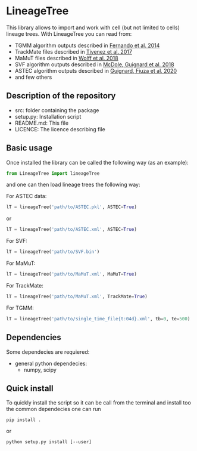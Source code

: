 # LineageTree

This library allows to import and work with cell (but not limited to cells) lineage trees.
With LineageTree you can read from:
  - TGMM algorithm outputs described in [Fernando et al. 2014](https://www.nature.com/articles/nmeth.3036)
  - TrackMate files described in [Tivenez et al. 2017](https://doi.org/10.1016/j.ymeth.2016.09.016)
  - MaMuT files described in [Wolff et al. 2018](https://doi.org/10.7554/eLife.34410)
  - SVF algorithm outputs described in [McDole, Guignard et al. 2018](https://doi.org/10.1016/j.cell.2018.09.031)
  - ASTEC algorithm outputs described in [Guignard, Fiuza et al. 2020](https://doi.org/10.1126/science.aar5663)
  - and few others

## Description of the repository
  - src: folder containing the package
  - setup.py: Installation script
  - README.md: This file
  - LICENCE: The licence describing file

## Basic usage
Once installed the library can be called the following way (as an example):
```python
from LineageTree import lineageTree
```
and one can then load lineage trees the following way:

For ASTEC data:
```python
lT = lineageTree('path/to/ASTEC.pkl', ASTEC=True)
```
or
```python
lT = lineageTree('path/to/ASTEC.xml', ASTEC=True)
```

For SVF:
```python
lT = lineageTree('path/to/SVF.bin')
```

For MaMuT:
```python
lT = lineageTree('path/to/MaMuT.xml', MaMuT=True)
```

For TrackMate:
```python
lT = lineageTree('path/to/MaMuT.xml', TrackMate=True)
```

For TGMM:
```python
lT = lineageTree('path/to/single_time_file{t:04d}.xml', tb=0, te=500)
```

## Dependencies
Some dependecies are requiered:
  - general python dependecies:
    - numpy, scipy
    
## Quick install
To quickly install the script so it can be call from the terminal and install too the common dependecies one can run
```shell
pip install .
```
or
```shell
python setup.py install [--user]
```

